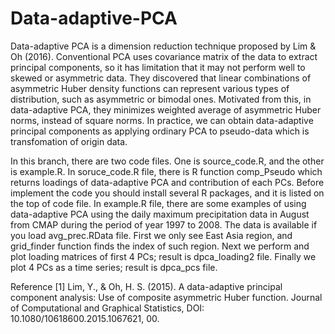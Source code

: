 # Data-adaptive-PCA
Data-adaptive PCA is a dimension reduction technique proposed by Lim & Oh (2016). Conventional PCA uses covariance matrix of the data to extract principal components, so it has limitation that it may not perform well to skewed or asymmetric data. They discovered that linear combinations of asymmetric Huber density functions can represent various types of distribution, such as asymmetric or bimodal ones. Motivated from this, in data-adaptive PCA, they minimizes weighted average of asymmetric Huber norms, instead of square norms. In practice, we can obtain data-adaptive principal components as applying ordinary PCA to pseudo-data which is transfomation of origin data. 

In this branch, there are two code files. One is source_code.R, and the other is example.R. In soruce_code.R file, there is R function comp_Pseudo which returns loadings of data-adaptive PCA and contribution of each PCs. Before implement the code you should install several R packages, and it is listed on the top of code file.  In example.R file, there are some examples of using data-adaptive PCA using the daily maximum precipitation data in August from CMAP during the period of year 1997 to 2008. The data is available if you load avg_prec.RData file. First we only see East Asia region, and grid_finder function finds the index of such region. Next we perform and plot loading matrices of first 4 PCs; result is dpca_loading2 file. Finally we plot 4 PCs as a time series; result is dpca_pcs file.




Reference
[1] Lim, Y., & Oh, H. S. (2015). A data-adaptive principal component analysis: Use of composite asymmetric Huber function. Journal of Computational and Graphical Statistics, DOI: 10.1080/10618600.2015.1067621, 00.
